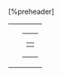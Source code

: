 <!-- from https://github.com/leemunroe/responsive-html-email-template -->

<span class="preheader">[%preheader]</span>
<table role="presentation" border="0" cellpadding="0" cellspacing="0" class="body">
<tr>
<td>&nbsp;</td>
<td class="container">
<div class="content">

<!-- START CENTERED WHITE CONTAINER -->
<table role="presentation" class="main">

<!-- START MAIN CONTENT AREA -->
<tr>
<td class="wrapper">
<table role="presentation" border="0" cellpadding="0" cellspacing="0">
<tr>
<td>

<!-- following blank line is important -->
